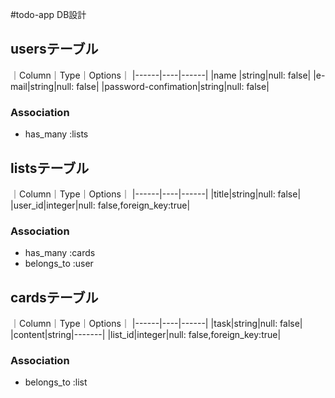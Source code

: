 #todo-app DB設計

##  usersテーブル  
｜Column｜Type｜Options｜
|------|----|------|
|name |string|null: false|
|e-mail|string|null: false|
|password-confimation|string|null: false|

### Association
- has_many :lists

## listsテーブル
｜Column｜Type｜Options｜
|------|----|------|
|title|string|null: false|
|user_id|integer|null: false,foreign_key:true|

### Association
- has_many :cards
- belongs_to :user


## cardsテーブル
｜Column｜Type｜Options｜
|------|----|------|
|task|string|null: false|
|content|string|-------|
|list_id|integer|null: false,foreign_key:true|

### Association
- belongs_to :list
